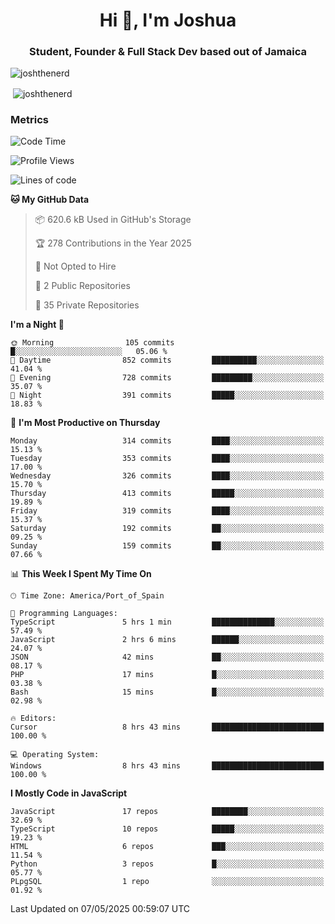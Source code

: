 <h1 align="center">Hi 👋, I'm Joshua</h1>
<h3 align="center">Student, Founder & Full Stack Dev based out of Jamaica</h3>

<p align="left"> <img src="https://komarev.com/ghpvc/?username=JoshTheDeveloperr" alt="joshthenerd" /> </p>

<p>&nbsp;<img align="center" src="https://github-readme-stats.vercel.app/api?username=JoshTheDeveloperr&show_icons=true&count_private=true" alt="joshthenerd" /></p>

### Metrics

<!--START_SECTION:waka-->
![Code Time](http://img.shields.io/badge/Code%20Time-1%2C252%20hrs%2053%20mins-blue)

![Profile Views](http://img.shields.io/badge/Profile%20Views-0-blue)

![Lines of code](https://img.shields.io/badge/From%20Hello%20World%20I%27ve%20Written-3.7%20million%20lines%20of%20code-blue)

**🐱 My GitHub Data** 

> 📦 620.6 kB Used in GitHub's Storage 
 > 
> 🏆 278 Contributions in the Year 2025
 > 
> 🚫 Not Opted to Hire
 > 
> 📜 2 Public Repositories 
 > 
> 🔑 35 Private Repositories 
 > 
**I'm a Night 🦉** 

```text
🌞 Morning                105 commits         █░░░░░░░░░░░░░░░░░░░░░░░░   05.06 % 
🌆 Daytime                852 commits         ██████████░░░░░░░░░░░░░░░   41.04 % 
🌃 Evening                728 commits         █████████░░░░░░░░░░░░░░░░   35.07 % 
🌙 Night                  391 commits         █████░░░░░░░░░░░░░░░░░░░░   18.83 % 
```
📅 **I'm Most Productive on Thursday** 

```text
Monday                   314 commits         ████░░░░░░░░░░░░░░░░░░░░░   15.13 % 
Tuesday                  353 commits         ████░░░░░░░░░░░░░░░░░░░░░   17.00 % 
Wednesday                326 commits         ████░░░░░░░░░░░░░░░░░░░░░   15.70 % 
Thursday                 413 commits         █████░░░░░░░░░░░░░░░░░░░░   19.89 % 
Friday                   319 commits         ████░░░░░░░░░░░░░░░░░░░░░   15.37 % 
Saturday                 192 commits         ██░░░░░░░░░░░░░░░░░░░░░░░   09.25 % 
Sunday                   159 commits         ██░░░░░░░░░░░░░░░░░░░░░░░   07.66 % 
```


📊 **This Week I Spent My Time On** 

```text
🕑︎ Time Zone: America/Port_of_Spain

💬 Programming Languages: 
TypeScript               5 hrs 1 min         ██████████████░░░░░░░░░░░   57.49 % 
JavaScript               2 hrs 6 mins        ██████░░░░░░░░░░░░░░░░░░░   24.07 % 
JSON                     42 mins             ██░░░░░░░░░░░░░░░░░░░░░░░   08.17 % 
PHP                      17 mins             █░░░░░░░░░░░░░░░░░░░░░░░░   03.38 % 
Bash                     15 mins             █░░░░░░░░░░░░░░░░░░░░░░░░   02.98 % 

🔥 Editors: 
Cursor                   8 hrs 43 mins       █████████████████████████   100.00 % 

💻 Operating System: 
Windows                  8 hrs 43 mins       █████████████████████████   100.00 % 
```

**I Mostly Code in JavaScript** 

```text
JavaScript               17 repos            ████████░░░░░░░░░░░░░░░░░   32.69 % 
TypeScript               10 repos            █████░░░░░░░░░░░░░░░░░░░░   19.23 % 
HTML                     6 repos             ███░░░░░░░░░░░░░░░░░░░░░░   11.54 % 
Python                   3 repos             █░░░░░░░░░░░░░░░░░░░░░░░░   05.77 % 
PLpgSQL                  1 repo              ░░░░░░░░░░░░░░░░░░░░░░░░░   01.92 % 
```




 Last Updated on 07/05/2025 00:59:07 UTC
<!--END_SECTION:waka-->
